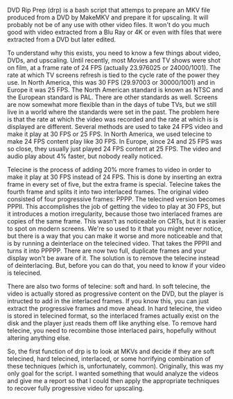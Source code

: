 DVD Rip Prep (drp) is a bash script that attemps to prepare an MKV file produced
from a DVD by MakeMKV and prepare it for upscaling.  It will probably not be of 
any use with other video files.  It won't do you much good with video extracted
from a Blu Ray or 4K or even with files that were extracted from a DVD but later
edited.

To understand why this exists, you need to know a few things about video, DVDs,
and upscaling.  Until recently, most Movies and TV shows were shot on film, at 
a frame rate of 24 FPS (actually 23.976025 or 24000/1001).  The rate at which TV
screens refresh is tied to the cycle rate of the power they use.  In North
America, this was 30 FPS (29.97003 or 30000/1001) and in Europe it was 25 FPS.
The North American standard is known as NTSC and the European standard is PAL.
There are other standards as well.  Screens are now somewhat more flexible than
in the days of tube TVs, but we still live in a world where the standards were
set in the past.  The problem here is that the rate at which the video was
recorded and the rate at which is is displayed are different.  Several methods
are used to take 24 FPS video and make it play at 30 FPS or 25 FPS.  In North
America, we used telecine to make 24 FPS content play like 30 FPS.  In Europe,
since 24 and 25 FPS was so close, they usually just played 24 FPS content at
25 FPS.  The video and audio play about 4% faster, but nobody really noticed.

Telecine is the process of adding 20% more frames to video in order to make it
play at 30 FPS instead of 24 FPS.  This is done by inserting an extra frame in
every set of five, but the extra frame is special.  Telecine takes the fourth
frame and splits it into two interlaced frames.  The original video consisted
of four progressive frames: PPPP.  The telecined version becomes PPPII.  This
accomplishes the job of getting the video to play at 30 FPS, but it introduces
a motion irregularity, because those two interlaced frames are copies of the
same frame.  This wasn't as noticeable on CRTs, but it is easier to spot on
modern screens.  We're so used to it that you might never notice, but there is
a way that you can make it worse and more noticeable and that is by running a
deinterlace on the telecined video.  That takes the PPPII and turns it into
PPPPP.  There are now two full, duplicate frames and your display won't be
aware of it.  The solution is to remove the telecine instead of deinterlacing.
But, before you can do that, you need to know if your video is telecined.

There are also two forms of telecine: soft and hard.  In soft telecine, the
video is actually stored as progressive content on the DVD, but the player is
intructed to add in the interlaced frames.  If you know this, you can just
extract the progressive frames and move ahead.  In hard telecine, the video
is stored in telecined format, so the interlaced frames actually exist on the
disk and the player just reads them off like anything else.  To remove hard
telecine, you need to recombine those interlaced pairs, hopefully without
altering anything else.

So, the first function of drp is to look at MKVs and decide if they are soft
telecined, hard telecined, interlaced, or some horrifying combination of 
these techniques (which is, unfortunately, common).  Originally, this was my
only goal for the script.  I wanted something that would analyze the videos
and give me a report so that I could then apply the appropriate techniques to
recover fully progressive video for upscaling.
